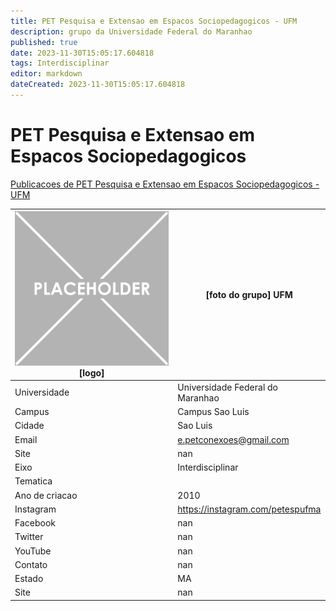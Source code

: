 ```yaml
---
title: PET Pesquisa e Extensao em Espacos Sociopedagogicos - UFM
description: grupo da Universidade Federal do Maranhao
published: true
date: 2023-11-30T15:05:17.604818
tags: Interdisciplinar
editor: markdown
dateCreated: 2023-11-30T15:05:17.604818
---
```


# PET Pesquisa e Extensao em Espacos Sociopedagogicos

[Publicacoes de PET Pesquisa e Extensao em Espacos Sociopedagogicos - UFM](/atividade/213PETPesquisaeExtensaoemEspacosSociopedagogicosUFM/feed)

| ![placeholder.png](/placeholder.png) [logo] | [foto do grupo] UFM         |
| ------------------------------------------- | ------------------------------------------------- |
| Universidade                                | Universidade Federal do Maranhao      |
| Campus                                      | Campus Sao Luis            |
| Cidade                                      | Sao Luis             |
| Email                                       | e.petconexoes@gmail.com             |
| Site                                        | nan              |
| Eixo                                        | Interdisciplinar              |
| Tematica                                    |           |
| Ano de criacao                              | 2010        |
| Instagram                                   | https://instagram.com/petespufma         |
| Facebook                                    | nan          |
| Twitter                                     | nan           |
| YouTube                                     | nan           |
| Contato                                     | nan         |
| Estado                                      |  MA            |
| Site                                        | nan |
